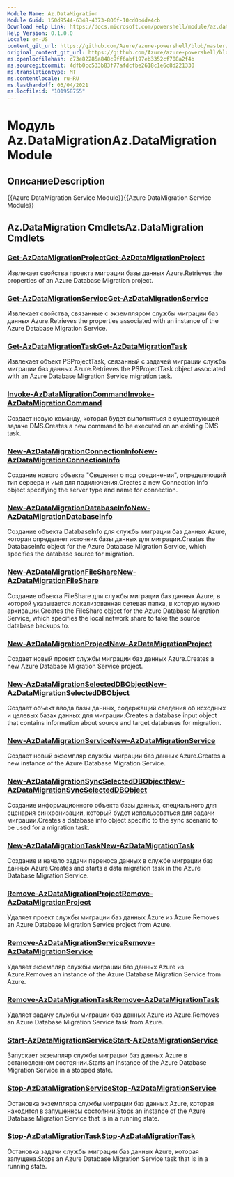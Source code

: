 ```yaml
---
Module Name: Az.DataMigration
Module Guid: 150d9544-6348-4373-806f-10cd0b4de4cb
Download Help Link: https://docs.microsoft.com/powershell/module/az.datamigration
Help Version: 0.1.0.0
Locale: en-US
content_git_url: https://github.com/Azure/azure-powershell/blob/master/src/DataMigration/DataMigration/help/Az.DataMigration.md
original_content_git_url: https://github.com/Azure/azure-powershell/blob/master/src/DataMigration/DataMigration/help/Az.DataMigration.md
ms.openlocfilehash: c73e82285a848c9ff6abf197eb3352cf708a2f4b
ms.sourcegitcommit: 4dfb0cc533b83f77afdcfbe2618c1e6c8d221330
ms.translationtype: MT
ms.contentlocale: ru-RU
ms.lasthandoff: 03/04/2021
ms.locfileid: "101958755"
---
```

# <span data-ttu-id="3fd7d-101">Модуль Az.DataMigration</span><span class="sxs-lookup"><span data-stu-id="3fd7d-101">Az.DataMigration Module</span></span>
## <span data-ttu-id="3fd7d-102">Описание</span><span class="sxs-lookup"><span data-stu-id="3fd7d-102">Description</span></span>
<span data-ttu-id="3fd7d-103">{{Azure DataMigration Service Module}}</span><span class="sxs-lookup"><span data-stu-id="3fd7d-103">{{Azure DataMigration Service Module}}</span></span>

## <span data-ttu-id="3fd7d-104">Az.DataMigration Cmdlets</span><span class="sxs-lookup"><span data-stu-id="3fd7d-104">Az.DataMigration Cmdlets</span></span>
### [<span data-ttu-id="3fd7d-105">Get-AzDataMigrationProject</span><span class="sxs-lookup"><span data-stu-id="3fd7d-105">Get-AzDataMigrationProject</span></span>](Get-AzDataMigrationProject.md)
<span data-ttu-id="3fd7d-106">Извлекает свойства проекта миграции базы данных Azure.</span><span class="sxs-lookup"><span data-stu-id="3fd7d-106">Retrieves the properties of an Azure Database Migration project.</span></span>

### [<span data-ttu-id="3fd7d-107">Get-AzDataMigrationService</span><span class="sxs-lookup"><span data-stu-id="3fd7d-107">Get-AzDataMigrationService</span></span>](Get-AzDataMigrationService.md)
<span data-ttu-id="3fd7d-108">Извлекает свойства, связанные с экземпляром службы миграции баз данных Azure.</span><span class="sxs-lookup"><span data-stu-id="3fd7d-108">Retrieves the properties associated with an instance of the Azure Database Migration Service.</span></span> 

### [<span data-ttu-id="3fd7d-109">Get-AzDataMigrationTask</span><span class="sxs-lookup"><span data-stu-id="3fd7d-109">Get-AzDataMigrationTask</span></span>](Get-AzDataMigrationTask.md)
<span data-ttu-id="3fd7d-110">Извлекает объект PSProjectTask, связанный с задачей миграции службы миграции баз данных Azure.</span><span class="sxs-lookup"><span data-stu-id="3fd7d-110">Retrieves the PSProjectTask object associated with an Azure Database Migration Service migration task.</span></span>

### [<span data-ttu-id="3fd7d-111">Invoke-AzDataMigrationCommand</span><span class="sxs-lookup"><span data-stu-id="3fd7d-111">Invoke-AzDataMigrationCommand</span></span>](Invoke-AzDataMigrationCommand.md)
<span data-ttu-id="3fd7d-112">Создает новую команду, которая будет выполняться в существующей задаче DMS.</span><span class="sxs-lookup"><span data-stu-id="3fd7d-112">Creates a new command to be executed on an existing DMS task.</span></span>

### [<span data-ttu-id="3fd7d-113">New-AzDataMigrationConnectionInfo</span><span class="sxs-lookup"><span data-stu-id="3fd7d-113">New-AzDataMigrationConnectionInfo</span></span>](New-AzDataMigrationConnectionInfo.md)
<span data-ttu-id="3fd7d-114">Создание нового объекта "Сведения о под соединении", определяющий тип сервера и имя для подключения.</span><span class="sxs-lookup"><span data-stu-id="3fd7d-114">Creates a new Connection Info object specifying the server type and name for connection.</span></span>

### [<span data-ttu-id="3fd7d-115">New-AzDataMigrationDatabaseInfo</span><span class="sxs-lookup"><span data-stu-id="3fd7d-115">New-AzDataMigrationDatabaseInfo</span></span>](New-AzDataMigrationDatabaseInfo.md)
<span data-ttu-id="3fd7d-116">Создание объекта DatabaseInfo для службы миграции баз данных Azure, которая определяет источник базы данных для миграции.</span><span class="sxs-lookup"><span data-stu-id="3fd7d-116">Creates the DatabaseInfo object for the Azure Database Migration Service, which specifies the database source for migration.</span></span>

### [<span data-ttu-id="3fd7d-117">New-AzDataMigrationFileShare</span><span class="sxs-lookup"><span data-stu-id="3fd7d-117">New-AzDataMigrationFileShare</span></span>](New-AzDataMigrationFileShare.md)
<span data-ttu-id="3fd7d-118">Создание объекта FileShare для службы миграции баз данных Azure, в которой указывается локализованная сетевая папка, в которую нужно архивации.</span><span class="sxs-lookup"><span data-stu-id="3fd7d-118">Creates the FileShare object for the Azure Database Migration Service, which specifies the local network share to take the source database backups to.</span></span>

### [<span data-ttu-id="3fd7d-119">New-AzDataMigrationProject</span><span class="sxs-lookup"><span data-stu-id="3fd7d-119">New-AzDataMigrationProject</span></span>](New-AzDataMigrationProject.md)
<span data-ttu-id="3fd7d-120">Создает новый проект службы миграции баз данных Azure.</span><span class="sxs-lookup"><span data-stu-id="3fd7d-120">Creates a new Azure Database Migration Service project.</span></span>

### [<span data-ttu-id="3fd7d-121">New-AzDataMigrationSelectedDBObject</span><span class="sxs-lookup"><span data-stu-id="3fd7d-121">New-AzDataMigrationSelectedDBObject</span></span>](New-AzDataMigrationSelectedDBObject.md)
<span data-ttu-id="3fd7d-122">Создает объект ввода базы данных, содержащий сведения об исходных и целевых базах данных для миграции.</span><span class="sxs-lookup"><span data-stu-id="3fd7d-122">Creates a database input object that contains information about source and target databases for migration.</span></span>

### [<span data-ttu-id="3fd7d-123">New-AzDataMigrationService</span><span class="sxs-lookup"><span data-stu-id="3fd7d-123">New-AzDataMigrationService</span></span>](New-AzDataMigrationService.md)
<span data-ttu-id="3fd7d-124">Создает новый экземпляр службы миграции баз данных Azure.</span><span class="sxs-lookup"><span data-stu-id="3fd7d-124">Creates a new instance of the Azure Database Migration Service.</span></span>

### [<span data-ttu-id="3fd7d-125">New-AzDataMigrationSyncSelectedDBObject</span><span class="sxs-lookup"><span data-stu-id="3fd7d-125">New-AzDataMigrationSyncSelectedDBObject</span></span>](New-AzDataMigrationSyncSelectedDBObject.md)
<span data-ttu-id="3fd7d-126">Создание информационного объекта базы данных, специального для сценария синхронизации, который будет использоваться для задачи миграции.</span><span class="sxs-lookup"><span data-stu-id="3fd7d-126">Creates a database info object specific to the sync scenario to be used for a migration task.</span></span>

### [<span data-ttu-id="3fd7d-127">New-AzDataMigrationTask</span><span class="sxs-lookup"><span data-stu-id="3fd7d-127">New-AzDataMigrationTask</span></span>](New-AzDataMigrationTask.md)
<span data-ttu-id="3fd7d-128">Создание и начало задачи переноса данных в службе миграции баз данных Azure.</span><span class="sxs-lookup"><span data-stu-id="3fd7d-128">Creates and starts a data migration task in the Azure Database Migration Service.</span></span>

### [<span data-ttu-id="3fd7d-129">Remove-AzDataMigrationProject</span><span class="sxs-lookup"><span data-stu-id="3fd7d-129">Remove-AzDataMigrationProject</span></span>](Remove-AzDataMigrationProject.md)
<span data-ttu-id="3fd7d-130">Удаляет проект службы миграции баз данных Azure из Azure.</span><span class="sxs-lookup"><span data-stu-id="3fd7d-130">Removes an Azure Database Migration Service project from Azure.</span></span>

### [<span data-ttu-id="3fd7d-131">Remove-AzDataMigrationService</span><span class="sxs-lookup"><span data-stu-id="3fd7d-131">Remove-AzDataMigrationService</span></span>](Remove-AzDataMigrationService.md)
<span data-ttu-id="3fd7d-132">Удаляет экземпляр службы миграции баз данных Azure из Azure.</span><span class="sxs-lookup"><span data-stu-id="3fd7d-132">Removes an instance of the Azure Database Migration Service from Azure.</span></span>

### [<span data-ttu-id="3fd7d-133">Remove-AzDataMigrationTask</span><span class="sxs-lookup"><span data-stu-id="3fd7d-133">Remove-AzDataMigrationTask</span></span>](Remove-AzDataMigrationTask.md)
<span data-ttu-id="3fd7d-134">Удаляет задачу службы миграции баз данных Azure из Azure.</span><span class="sxs-lookup"><span data-stu-id="3fd7d-134">Removes an Azure Database Migration Service task from Azure.</span></span>

### [<span data-ttu-id="3fd7d-135">Start-AzDataMigrationService</span><span class="sxs-lookup"><span data-stu-id="3fd7d-135">Start-AzDataMigrationService</span></span>](Start-AzDataMigrationService.md)
<span data-ttu-id="3fd7d-136">Запускает экземпляр службы миграции баз данных Azure в остановленном состоянии.</span><span class="sxs-lookup"><span data-stu-id="3fd7d-136">Starts an instance of the Azure Database Migration Service in a stopped state.</span></span> 

### [<span data-ttu-id="3fd7d-137">Stop-AzDataMigrationService</span><span class="sxs-lookup"><span data-stu-id="3fd7d-137">Stop-AzDataMigrationService</span></span>](Stop-AzDataMigrationService.md)
<span data-ttu-id="3fd7d-138">Остановка экземпляра службы миграции баз данных Azure, которая находится в запущенном состоянии.</span><span class="sxs-lookup"><span data-stu-id="3fd7d-138">Stops an instance of the Azure Database Migration Service that is in a running state.</span></span>

### [<span data-ttu-id="3fd7d-139">Stop-AzDataMigrationTask</span><span class="sxs-lookup"><span data-stu-id="3fd7d-139">Stop-AzDataMigrationTask</span></span>](Stop-AzDataMigrationTask.md)
<span data-ttu-id="3fd7d-140">Остановка задачи службы миграции баз данных Azure, которая запущена.</span><span class="sxs-lookup"><span data-stu-id="3fd7d-140">Stops an  Azure Database Migration Service task that is in a running state.</span></span>

